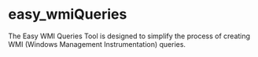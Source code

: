 # easy_wmiQueries
The Easy WMI Queries Tool is designed to simplify the process of creating WMI (Windows Management Instrumentation) queries.

